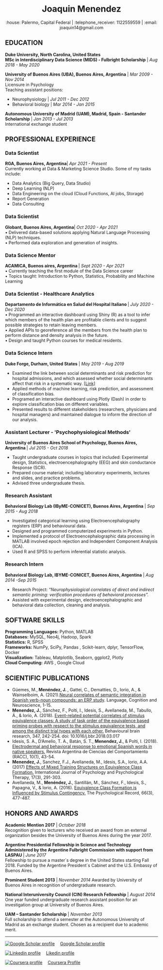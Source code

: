 <h1 align="center">Joaquin Menendez </h1>
<p align="center">
:house:  Palermo, Capital Federal  |  :telephone_receiver: 1122559559  |  :email:  joaquin14@gmail.com 
</p>

<h2>EDUCATION</h2>

<b>Duke University, North Carolina, United States</b><br>
<b>MSc in Interdisciplinary Data Science (MIDS) - Fulbright Scholarship</b> | <i>Aug 2018 - May 2020</i><br>

<b>University of Buenos Aires (UBA), Buenos Aires, Argentina</b> | <i>Mar 2009 - Nov 2014</i><br>
Licensure in Psychology<br>
Teaching assistant positions:<br>
- Neurophysiology | <i>Jul 2011 - Dec 2012</i><br>
- Behavioral biology | <i>Mar 2014 - Jan 2015</i><br>

<b>Autonomous University of Madrid (UAM), Madrid, Spain - Santander Scholarship</b> | <i>Jan 2013 - Jul 2013</i><br>
International exchange student

<h2>PROFESSIONAL EXPERIENCE</h2>

<h3>Data Scientist</h3>
<b>RGA, Buenos Aires, Argentina</b>| <i>Apr 2021 - Present</i><br>
Currently working at Data & Marketing Science Studio. Some of my tasks include: 

- Data Analytics (Big Query, Data Studio)
- Deep Learning (NLP)
- Data Engineering on the cloud (Cloud Functions, AI jobs, Storage)
- Report Generation
- Data Consulting

<h3>Data Scientist</h3>
<b>Globant, Buenos Aires, Argentina</b>| <i>Oct 2020 - Apr 2021</i><br>
• Delivered data-based solutions applying Natural Language Processing (NLP) techniques.<br>
• Performed data exploration and generation of insights.<br>

<h3>Data Science Mentor</h3>
<b>ACAMICA, Buenos aires, Argentina </b>| <i>Sept 2020 - Apr 2021</i><br>
•	Currently teaching the first module of the Data Science career<br>
•	Topics taught: Introduction to Python, Statistics, Probability and Machine Learning<br>

<h3>Data Scientist - Healthcare Analytics </h3>
<b> Departamento de Informática en Salud del Hospital Italiano </b>| <i>July 2020 - Dec 2020</i><br>
•	Programmed an interactive dashboard using Shiny (R) as a tool to infer which members of the health plan are profitable clients and to suggest possible strategies to retain leaving members.<br>
•	Applied APIs to georeference all the members from the health plan to perform distance and density analysis in the future.<br>
•	Design and taught Python courses for medical residents.<br>

<h3>Data Science Intern</h3>

<b>Duke Forge, Durham, United States</b> | <i>May 2019 - Aug 2019</i> <br>
- Examined the link between social determinants and risk prediction for hospital admissions, and which assessed whether social determinants affect that risk in a systematic way. [[Link]](https://github.com/joaquinmenendez/resume/blob/master/multimedia/Data%2B%20Final%20poster.pdf)<br>
- Applied methods of machine learning, risk prediction, and assessment of classification bias.<br>
- Programed an interactive dashboard using Plotly (Dash) in order to explore classification bias on different variables.<br>
- Presented results to different stakeholders (researchers, physicians and hospital managers) and maintained dialogue to inform the direction of our analysis.  

<h3>Assistant Lecturer - 'Psychophysiological Methods'</h3> 
 
<b>University of Buenos Aires School of Psychology, Buenos Aires, Argentina </b>  | <i>Jul 2015 - Oct 2018	</i><br>
- Taught undergraduate courses in topics that included: Experimental design, Statistics, electroencephalography (EEG) and skin conductance Response (SCR).<br>
- Prepared course material; including laboratory experiments, lectures and slides, and practice problems.<br>
- Advised three undergraduate thesis.<br>

<h3>Research Assistant</h3>

<b>Behavioral Biology Lab (IByME-CONICET), Buenos Aires, Argentina</b> | <i>Sep 2015 - Aug 2018</i><br>
- Investigated categorical learning using Electroencephalography registers (ERP) and behavioural data.<br>
- Designed and programmed computerized experiments in Python.<br>
- Implemented a protocol of Electroencephalographic data processing in MATLAB involved epoch rejection and Independent Component Analysis (ICA).<br> 
- Used R and SPSS to perform inferential statistic analysis.<br> 
 
<h3>Research Intern </h3>

<b>Behavioral Biology Lab, IBYME-CONICET, Buenos Aires, Argentina</b> | <i>Aug 2014 -Sep 2015</i><br>
- Research Project: <i>“Neurophysiological correlates of direct and indirect semantic priming: verification procedures of behavioral processes”.</i><br>
- Assisted with experimental design, electroencephalographic and behavioral data collection, cleaning and analysis.<br> 	

<h2>SOFTWARE SKILLS</h2>
<b>Programming Languages:</b> Python, MATLAB<br>
<b>Databases:</b>  MySQL, Neo4j, Hadoop, Spark<br> 
<b>Statistics:</b> R, SPSS<br>
<b>Frameworks:</b> NumPy, SciPy, Pandas , Scikit-learn, dplyr, TensorFlow, Docker<br>
<b>Visualization:</b> Tableau, Matplotlib, Seaborn, ggplot2, Plotly<br>
<b>Cloud Computing:</b> AWS , Google Cloud <br>

<h2>SCIENTIFIC PUBLICATIONS</h2> 

- Güemes, M.,<b> Menéndez, J. </b>, Gattei, C., Demattíes, D., Iorio, A., & Wainselboim, A. (2021).[Neural correlates of semantic integration in Spanish verb-noun compounds: an ERP study](https://doi.org/10.1080/23273798.2021.1993283). Language, Cognition and Neuroscience, 1-15.
- <b>Menendez, J.</b>, Sánchez, F., Polti, I., Idesis, S., Avellaneda, M., Tabullo, Á., & Iorio, A. (2018). [Event-related potential correlates of stimulus equivalence classes: A study of task order of the equivalence based priming probes with respect to the stimulus equivalence tests, and among the distinct trial types with each other.](https://www.sciencedirect.com/science/article/pii/S0166432817316224) Behavioural brain research, 347, 242-254. doi: 10.1016/j.bbr.2018.03.017 <br>
- Idesis, S. A., D’Amelio, T. A., Batán, S. T., <b>Menendez, J.</b>, & Polti, I. (2018). [Electrodermal and behavioral response to emotional Spanish words in native speakers.](https://dialnet.unirioja.es/servlet/articulo?codigo=6626839) Revista Argentina de Ciencias del Comportamiento (RACC), 10(1), 43-54. </b>
- <b>Menendez, J.</b>, Sanchez, F.J., Avellaneda, M., Idesis, S.A., Iorio, A.A. (2017) [Effects of Mixed Training Structures on Equivalence Class Formation.](https://www.redalyc.org/pdf/560/56054637007.pdf) International Journal of Psychology and Psychological Therapy, 17(3), 291-303. <br>
- Avellaneda, M., <b>Menéndez, J.</b>, Santillán, M., Sánchez, F., Idesis, S., Papagna, V., & Iorio, A. (2016). [Equivalence Class Formation is Influenced by Stimulus Contingency.](https://www.researchgate.net/publication/304191857_Equivalence_Class_Formation_is_Influenced_by_Stimulus_Contingency) The Psychological Record, 66(3), 477-487. <br>

<h2>HONORS AND AWARDS</h2>  

<b>Academic Mention 2017</b> | <i>October 2018</i><br>
Recognition given to lecturers who received an award from an external organization besides the University of Buenos Aires during the year 2017.<br>

<b>Argentine Presidential Fellowship in Science and Technology Administered by the Argentine Fulbright Commission with support from LASPAU </b> | <i>June 2017</i><br>
Fellowship to pursue a master´s degree in the United States starting Fall 2018.
Funded by the Argentine President´s Cabinet and the U.S. Embassy of Buenos Aires.<br>

<b>Prominent Student 2013</b> | <i>November 2014</i>
Awarded by University of Buenos Aires in recognition of undergraduate research.<br>

<b>National Interuniversity Council (CIN) Research Fellowship</b> | <i>August 2014</i><br>
One year funded undergraduate research assistant position for an investigation group at University of Buenos Aires.<br>

<b>UAM – Santander Scholarship</b> | <i>November 2013</i><br>
Full scholarship to attend a semester at the Autonomous University of Madrid as an
exchange student.  Chosen as a recipient due to academic merit.

----

[![Google Scholar profile](https://user-images.githubusercontent.com/43391630/135490896-e56e0056-f2d1-4b93-b3f6-b32c9678e1c0.png)](https://scholar.google.com/citations?user=QXAVig4AAAAJ&hl=en)
&emsp;[Google Scholar profile](https://scholar.google.com/citations?user=QXAVig4AAAAJ&hl=en)  <br>

[![Linkedin profile](https://user-images.githubusercontent.com/43391630/135490630-9c1bb137-2663-488a-96e5-919252be9b09.png)](https://www.linkedin.com/in/joaquin-menendez/?locale=en_US)
&emsp;[Likedin profile](https://www.linkedin.com/in/joaquin-menendez/?locale=en_US)  <br>

[![Coursera profile](https://user-images.githubusercontent.com/43391630/135486824-a276cf1d-4f24-4e58-94d2-07f5190a522f.png)](https://www.coursera.org/account/accomplishments/professional-cert/Y3K8WFYF4NNY?utm_source=ln&utm_medium=certificate&utm_content=cert_image&utm_campaign=pdf_header_button&utm_product=prof)
&emsp;[Coursera Profile](https://www.coursera.org/account/accomplishments/professional-cert/Y3K8WFYF4NNY?utm_source=ln&utm_medium=certificate&utm_content=cert_image&utm_campaign=pdf_header_button&utm_product=prof)


